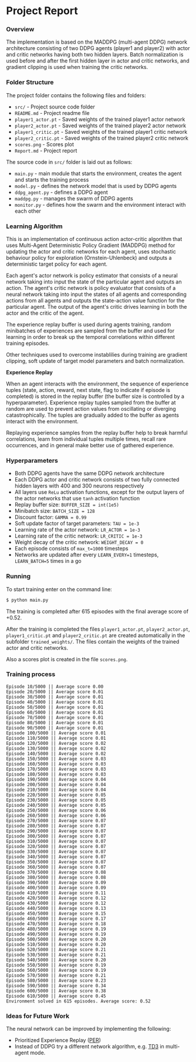 # Project Report

### Overview

The implementation is based on the MADDPG (multi-agent DDPG) network architecture consisting of two DDPG agents (player1 and player2) with actor and critic networks having both two hidden layers.
Batch normalization is used before and after the first hidden layer in actor and critic networks,
and gradient clipping is used when training the critic networks.

### Folder Structure

The project folder contains the following files and folders:

- `src/` - Project source code folder
- `README.md` - Project readme file
- `player1_actor.pt` - Saved weights of the trained player1 actor network
- `player2_actor.pt` - Saved weights of the trained player2 actor network
- `player1_critic.pt` - Saved weights of the trained player1 critic network
- `player2_critic.pt` - Saved weights of the trained player2 critic network
- `scores.png` - Scores plot
- `Report.md` - Project report

The source code in `src/` folder is laid out as follows:
- `main.py` - main module that starts the environment, creates the agent and starts the training process
- `model.py` - defines the network model that is used by DDPG agents
- `ddpg_agent.py` - defines a DDPG agent
- `maddpg.py` - manages the swarm of DDPG agents
- `monitor.py` - defines how the swarm and the environment interact with each other

### Learning Algorithm

This is an implementation of continuous action actor-critic algorithm that uses
Multi-Agent Deterministic Policy Gradient (MADDPG) method
for updating the actor and critic networks for each agent, 
uses stochastic behaviour policy for exploration (Ornstein-Uhlenbeck) and 
outputs a deterministic target policy for each agent.

Each agent's actor network is policy estimator that consists of a neural network 
taking into input the state of the particular agent and outputs an action. 
The agent's critic network is policy evaluator that consists of a neural network
taking into input the states of all agents and corresponding actions from all agents and 
outputs the state-action value function for the particular agent.
The output of the agent's critic drives learning in both the actor and the critic of the agent.

The experience replay buffer is used during agents training, random minibatches of experiences are sampled from the buffer
and used for learning in order to break up the temporal correlations within different training episodes.

Other techniques used to overcome instablilies during training are gradient clipping, soft update of target model parameters and batch normalization.

**Experience Replay**

When an agent interacts with the environment, the sequence of experience tuples (state, action, reward, next state, flag to indicate if episode is completed) is stored in the 
replay buffer (the buffer size is controlled by a hyperparameter). Experience replay tuples sampled from the buffer at random are used to prevent action values from oscillating or diverging catastrophically.
The tuples are gradually added to the buffer as agents interact with the environment.

Replaying experience samples from the replay buffer help to break harmful correlations, learn from
individual tuples multiple times, recall rare occurrences, and in general make better use of gathered experience.


### Hyperparameters

- Both DDPG agents have the same DDPG network architecture
- Each DDPG actor and critic network consists of two fully connected hidden layers with 400 and 300 neurons respectively
- All layers use `ReLu` activation functions, except for the output layers of the actor networks that use `tanh` activation function
- Replay buffer size: `BUFFER_SIZE = int(1e5)`
- Minibatch size: `BATCH_SIZE = 128`
- Discount factor: `GAMMA = 0.99`
- Soft update factor of target parameters: `TAU = 1e-3`
- Learning rate of the actor network: `LR_ACTOR = 1e-3`
- Learning rate of the critic network: `LR_CRITIC = 1e-3`
- Weight decay of the critic network: `WEIGHT_DECAY = 0`
- Each episode consists of `max_t=1000` timesteps
- Networks are updated after every `LEARN_EVERY=1` timesteps, `LEARN_BATCH=5` times in a go

### Running

To start training enter on the command line:
```sh
$ python main.py
```

The training is completed after 615 episodes with the final average score of +0.52.

After the training is completed the files `player1_actor.pt`, `player2_actor.pt`, `player1_critic.pt` and `player2_critic.pt` are created automatically in the subfolder `trained_weights/`.
The files contain the weights of the trained actor and critic networks.

Also a scores plot is created in the file `scores.png`.

### Training process

    Episode 10/5000 || Average score 0.00
    Episode 20/5000 || Average score 0.01
    Episode 30/5000 || Average score 0.01
    Episode 40/5000 || Average score 0.01
    Episode 50/5000 || Average score 0.01
    Episode 60/5000 || Average score 0.01
    Episode 70/5000 || Average score 0.01
    Episode 80/5000 || Average score 0.01
    Episode 90/5000 || Average score 0.01
    Episode 100/5000 || Average score 0.01
    Episode 110/5000 || Average score 0.01
    Episode 120/5000 || Average score 0.02
    Episode 130/5000 || Average score 0.02
    Episode 140/5000 || Average score 0.02
    Episode 150/5000 || Average score 0.03
    Episode 160/5000 || Average score 0.03
    Episode 170/5000 || Average score 0.03
    Episode 180/5000 || Average score 0.03
    Episode 190/5000 || Average score 0.04
    Episode 200/5000 || Average score 0.04
    Episode 210/5000 || Average score 0.04
    Episode 220/5000 || Average score 0.05
    Episode 230/5000 || Average score 0.05
    Episode 240/5000 || Average score 0.05
    Episode 250/5000 || Average score 0.06
    Episode 260/5000 || Average score 0.06
    Episode 270/5000 || Average score 0.07
    Episode 280/5000 || Average score 0.07
    Episode 290/5000 || Average score 0.07
    Episode 300/5000 || Average score 0.07
    Episode 310/5000 || Average score 0.07
    Episode 320/5000 || Average score 0.07
    Episode 330/5000 || Average score 0.07
    Episode 340/5000 || Average score 0.07
    Episode 350/5000 || Average score 0.07
    Episode 360/5000 || Average score 0.07
    Episode 370/5000 || Average score 0.08
    Episode 380/5000 || Average score 0.08
    Episode 390/5000 || Average score 0.09
    Episode 400/5000 || Average score 0.09
    Episode 410/5000 || Average score 0.11
    Episode 420/5000 || Average score 0.12
    Episode 430/5000 || Average score 0.12
    Episode 440/5000 || Average score 0.13
    Episode 450/5000 || Average score 0.15
    Episode 460/5000 || Average score 0.17
    Episode 470/5000 || Average score 0.18
    Episode 480/5000 || Average score 0.19
    Episode 490/5000 || Average score 0.19
    Episode 500/5000 || Average score 0.20
    Episode 510/5000 || Average score 0.20
    Episode 520/5000 || Average score 0.21
    Episode 530/5000 || Average score 0.21
    Episode 540/5000 || Average score 0.20
    Episode 550/5000 || Average score 0.19
    Episode 560/5000 || Average score 0.19
    Episode 570/5000 || Average score 0.21
    Episode 580/5000 || Average score 0.23
    Episode 590/5000 || Average score 0.34
    Episode 600/5000 || Average score 0.38
    Episode 610/5000 || Average score 0.45
    Environment solved in 615 episodes. Average score: 0.52


### Ideas for Future Work

The neural network can be improved by implementing the following:
- Prioritized Experience Replay ([PER](https://arxiv.org/pdf/1803.00933.pdf))
- Instead of DDPG try a different network algorithm, e.g. [TD3](https://arxiv.org/pdf/1802.09477.pdf) in multi-agent mode.